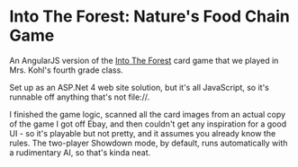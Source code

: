 # Into The Forest: Nature's Food Chain Game

An AngularJS version of the [Into The Forest](https://boardgamegeek.com/boardgame/9581/forest) card game that we played in Mrs. Kohl's fourth grade class.

Set up as an ASP.Net 4 web site solution, but it's all JavaScript, so it's runnable off anything that's not file://.

I finished the game logic, scanned all the card images from an actual copy of the game I got off Ebay, and then couldn't get any inspiration for a good UI - so it's playable but not pretty, and it assumes you already know the rules. The two-player Showdown mode, by default, runs automatically with a rudimentary AI, so that's kinda neat.